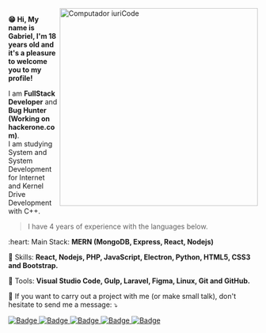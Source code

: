 <img src="https://raw.githubusercontent.com/MicaelliMedeiros/micaellimedeiros/master/image/computer-illustration.png" min-width="400px" max-width="400px" width="400px" align="right" alt="Computador iuriCode">

**😁 Hi, My name is Gabriel, I'm 18 years old and it's a pleasure to welcome you to my profile!**

<p align="left"> 
  I am <strong>FullStack Developer</strong> and <strong>Bug Hunter (Working on hackerone.com)</strong>.<br>
  I am studying System and System Development for Internet and Kernel Drive Development with C++.
</p>

> I have 4 years of experience with the languages below.

<p align="left">
  :heart: Main Stack: <strong>MERN (MongoDB, Express, React, Nodejs)</strong>
</p>

<p align="left">
  🦄 Skills: <strong>React, Nodejs, PHP, JavaScript, Electron, Python, HTML5, CSS3 and Bootstrap.</strong>
</p>

<p align="left">
  💼 Tools: <strong>Visual Studio Code, Gulp, Laravel, Figma, Linux, Git and GitHub.</strong>
</p>

<p align="left">
  💌 If you want to carry out a project with me (or make small talk), don't hesitate to send me a message: ⤵️
</p>

<p align="left">
  
  <a href="https://github.com/Faintzy"> ![Badge](https://img.shields.io/badge/GitHub-100000?style=for-the-badge&logo=github&logoColor=white&link=https://github.com/Faintzy) </a>
  <a href="https://www.linkedin.com/in/sudogabriel/"> ![Badge](https://img.shields.io/badge/LinkedIn-0077B5?style=for-the-badge&logo=linkedin&logoColor=white&link=https://www.linkedin.com/in/sudogabriel/) </a>
  <a href="https://twitter.com/xxFerrier"> ![Badge](https://img.shields.io/badge/Twitter-1DA1F2?style=for-the-badge&logo=twitter&logoColor=white&link=https://twitter.com/xxFerrier) </a>
  <a href="mailto:gabrielmrts@yahoo.com/"> ![Badge](https://img.shields.io/badge/Gmail-D14836?style=for-the-badge&logo=gmail&logoColor=white&link=mailto:gabrielmrts@yahoo.com/) </a>
  <a href="https://faintzy.medium.com/"> ![Badge](https://img.shields.io/badge/Medium-12100E?style=for-the-badge&logo=medium&logoColor=white&link=https://faintzy.medium.com/) </a>

</p>  
